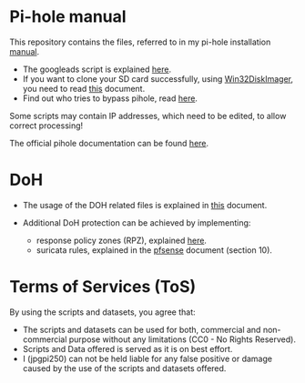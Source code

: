 # Pi-hole manual
This repository contains the files, referred to in my pi-hole installation [manual](https://jpgpi250.github.io/piholemanual/doc/Block%20Ads%20Network-wide%20with%20A%20Raspberry%20Pi-hole.pdf).
- The googleads script is explained [here](https://jpgpi250.github.io/piholemanual/doc/Whitelist%20Google%20Ads%20with%20Pi-hole%20v5.pdf).
- If you want to clone your SD card successfully, using [Win32DiskImager](https://win32diskimager.org/), you need to read [this](https://jpgpi250.github.io/piholemanual/doc/Manually%20resize%20partition%20for%20Backup.pdf) document.
- Find out who tries to bypass pihole, read [here](https://jpgpi250.github.io/piholemanual/doc/Catching%20Firewall%20redirected%20DNS%20requests.pdf).

Some scripts may contain IP addresses, which need to be edited, to allow correct processing!

The official pihole documentation can be found [here](https://docs.pi-hole.net/).

# DoH
- The usage of the DOH related files is explained in [this](https://jpgpi250.github.io/piholemanual/doc/Block%20DOH%20with%20pfsense.pdf) document.

- Additional DoH protection can be achieved by implementing:

    * response policy zones (RPZ), explained [here](https://jpgpi250.github.io/piholemanual/doc/Unbound%20response%20policy%20zones.pdf).
    * suricata rules, explained in the [pfsense](https://jpgpi250.github.io/piholemanual/doc/Block%20DOH%20with%20pfsense.pdf) document (section 10).

# Terms of Services (ToS)
By using the scripts and datasets, you agree that:
- The scripts and datasets can be used for both, commercial and non-commercial purpose without any limitations (CC0 - No Rights Reserved).
- Scripts and Data offered is served as it is on best effort.
- I (jpgpi250) can not be held liable for any false positive or damage caused by the use of the scripts and datasets offered.
